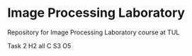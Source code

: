 # Image Processing Laboratory
 Repository for Image Processing Laboratory course at TUL

Task 2
H2
all C
S3
O5